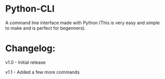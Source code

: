 # Python-CLI
A command line interface made with Python (This is very easy and simple to make and is perfect for begenners).

# Changelog:

v1.0 - Initial release

v1.1 - Added a few more commands
